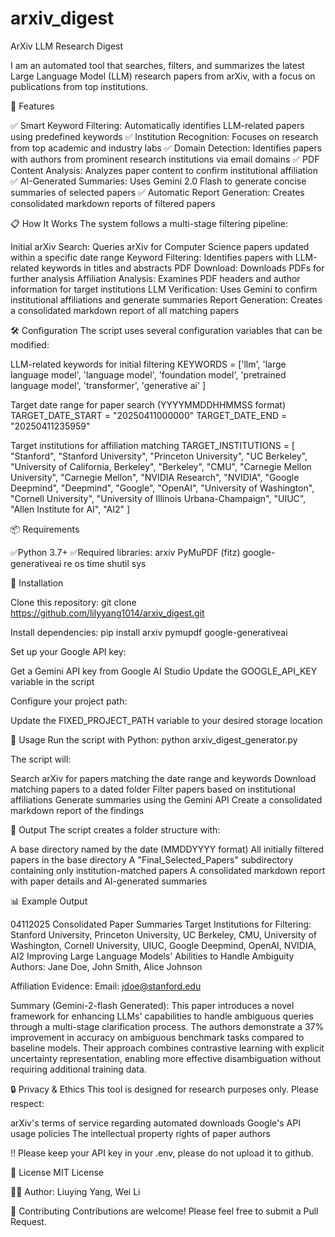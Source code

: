 # arxiv_digest
ArXiv LLM Research Digest

I am an automated tool that searches, filters, and summarizes the latest Large Language Model (LLM) research papers from arXiv, with a focus on publications from top institutions.

🌟 Features

✅ Smart Keyword Filtering: Automatically identifies LLM-related papers using predefined keywords ✅ Institution Recognition: Focuses on research from top academic and industry labs ✅ Domain Detection: Identifies papers with authors from prominent research institutions via email domains ✅ PDF Content Analysis: Analyzes paper content to confirm institutional affiliation ✅ AI-Generated Summaries: Uses Gemini 2.0 Flash to generate concise summaries of selected papers ✅ Automatic Report Generation: Creates consolidated markdown reports of filtered papers

📋 How It Works The system follows a multi-stage filtering pipeline:

Initial arXiv Search: Queries arXiv for Computer Science papers updated within a specific date range Keyword Filtering: Identifies papers with LLM-related keywords in titles and abstracts PDF Download: Downloads PDFs for further analysis Affiliation Analysis: Examines PDF headers and author information for target institutions LLM Verification: Uses Gemini to confirm institutional affiliations and generate summaries Report Generation: Creates a consolidated markdown report of all matching papers

🛠️ Configuration The script uses several configuration variables that can be modified:

LLM-related keywords for initial filtering
KEYWORDS = ['llm', 'large language model', 'language model', 'foundation model', 'pretrained language model', 'transformer', 'generative ai' ]

Target date range for paper search (YYYYMMDDHHMMSS format)
TARGET_DATE_START = "20250411000000" TARGET_DATE_END = "20250411235959"

Target institutions for affiliation matching
TARGET_INSTITUTIONS = [ "Stanford", "Stanford University", "Princeton University", "UC Berkeley", "University of California, Berkeley", "Berkeley", "CMU", "Carnegie Mellon University", "Carnegie Mellon", "NVIDIA Research", "NVIDIA", "Google Deepmind", "Deepmind", "Google", "OpenAI", "University of Washington", "Cornell University", "University of Illinois Urbana-Champaign", "UIUC", "Allen Institute for AI", "AI2" ]

📦 Requirements

✅Python 3.7+ ✅Required libraries: arxiv PyMuPDF (fitz) google-generativeai re os time shutil sys

🚀 Installation

Clone this repository: git clone https://github.com/lilyyang1014/arxiv_digest.git

Install dependencies: pip install arxiv pymupdf google-generativeai

Set up your Google API key:

Get a Gemini API key from Google AI Studio Update the GOOGLE_API_KEY variable in the script

Configure your project path:

Update the FIXED_PROJECT_PATH variable to your desired storage location

🔧 Usage Run the script with Python: python arxiv_digest_generator.py

The script will:

Search arXiv for papers matching the date range and keywords Download matching papers to a dated folder Filter papers based on institutional affiliations Generate summaries using the Gemini API Create a consolidated markdown report of the findings

📝 Output The script creates a folder structure with:

A base directory named by the date (MMDDYYYY format) All initially filtered papers in the base directory A "Final_Selected_Papers" subdirectory containing only institution-matched papers A consolidated markdown report with paper details and AI-generated summaries

📊 Example Output

04112025 Consolidated Paper Summaries
Target Institutions for Filtering: Stanford University, Princeton University, UC Berkeley, CMU, University of Washington, Cornell University, UIUC, Google Deepmind, OpenAI, NVIDIA, AI2
Improving Large Language Models' Abilities to Handle Ambiguity
Authors: Jane Doe, John Smith, Alice Johnson

Affiliation Evidence: Email: jdoe@stanford.edu

Summary (Gemini-2-flash Generated): This paper introduces a novel framework for enhancing LLMs' capabilities to handle ambiguous queries through a multi-stage clarification process. The authors demonstrate a 37% improvement in accuracy on ambiguous benchmark tasks compared to baseline models. Their approach combines contrastive learning with explicit uncertainty representation, enabling more effective disambiguation without requiring additional training data.

🔒 Privacy & Ethics This tool is designed for research purposes only. Please respect:

arXiv's terms of service regarding automated downloads Google's API usage policies The intellectual property rights of paper authors

‼️ Please keep your API key in your .env, please do not upload it to github.

📄 License MIT License

🙋‍♀️ Author: Liuying Yang, Wei Li

🤝 Contributing Contributions are welcome! Please feel free to submit a Pull Request.
